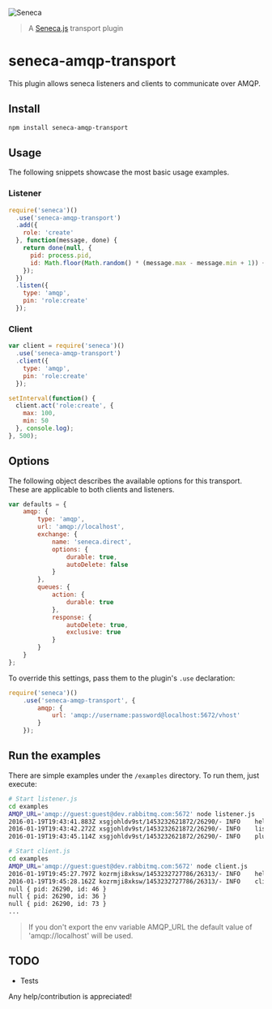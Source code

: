 ![Seneca](http://senecajs.org/files/assets/seneca-logo.png)

> A [Seneca.js][1] transport plugin

# seneca-amqp-transport
This plugin allows seneca listeners and clients to communicate over AMQP.

## Install

```sh
npm install seneca-amqp-transport
```

## Usage
The following snippets showcase the most basic usage examples.

### Listener

```javascript
require('seneca')()
  .use('seneca-amqp-transport')
  .add({
    role: 'create'
  }, function(message, done) {
    return done(null, {
      pid: process.pid,
      id: Math.floor(Math.random() * (message.max - message.min + 1)) + message.min
    });
  })
  .listen({
    type: 'amqp',
    pin: 'role:create'
  });
```

### Client

```javascript
var client = require('seneca')()
  .use('seneca-amqp-transport')
  .client({
    type: 'amqp',
    pin: 'role:create'
  });

setInterval(function() {
  client.act('role:create', {
    max: 100,
    min: 50
  }, console.log);
}, 500);
```

## Options
The following object describes the available options for this transport. These are applicable to both clients and listeners.

```javascript
var defaults = {
    amqp: {
        type: 'amqp',
        url: 'amqp://localhost',
        exchange: {
            name: 'seneca.direct',
            options: {
                durable: true,
                autoDelete: false
            }
        },
        queues: {
            action: {
                durable: true
            },
            response: {
                autoDelete: true,
                exclusive: true
            }
        }
    }
};
```

To override this settings, pass them to the plugin's `.use` declaration:

```javascript
require('seneca')()
    .use('seneca-amqp-transport', {
        amqp: {
            url: 'amqp://username:password@localhost:5672/vhost'
        }
    });
```

## Run the examples

There are simple examples under the `/examples` directory. To run them, just execute:

```sh
# Start listener.js
cd examples
AMQP_URL='amqp://guest:guest@dev.rabbitmq.com:5672' node listener.js
2016-01-19T19:43:41.883Z xsgjohldv9st/1453232621872/26290/- INFO	hello	Seneca/1.0.0/xsgjohldv9st/1453232621872/26290/-
2016-01-19T19:43:42.272Z xsgjohldv9st/1453232621872/26290/- INFO	listen	{type:amqp,pin:role:create}
2016-01-19T19:43:45.114Z xsgjohldv9st/1453232621872/26290/- INFO	plugin	amqp-transport	listen	open	{type:amqp,url:amqp://guest:guest@dev.rabbitmq.com:5672,exchange:{name:seneca.direct,options:{durable:true,auto	{did:(4eq8t),fixedargs:{},context:{module:{id:/home/nfantone/dev/js/seneca-amqp-transport/node_modules/seneca/l...

# Start client.js
cd examples
AMQP_URL='amqp://guest:guest@dev.rabbitmq.com:5672' node client.js
2016-01-19T19:45:27.797Z kozrmji8xksw/1453232727786/26313/- INFO	hello	Seneca/1.0.0/kozrmji8xksw/1453232727786/26313/-
2016-01-19T19:45:28.162Z kozrmji8xksw/1453232727786/26313/- INFO	client	{type:amqp,pin:role:create}
null { pid: 26290, id: 46 }
null { pid: 26290, id: 36 }
null { pid: 26290, id: 73 }
...
```

> If you don't export the env variable AMQP_URL the default value of 'amqp://localhost' will be used.

## TODO
- Tests

Any help/contribution is appreciated!

[1]: https://senecajs.org
